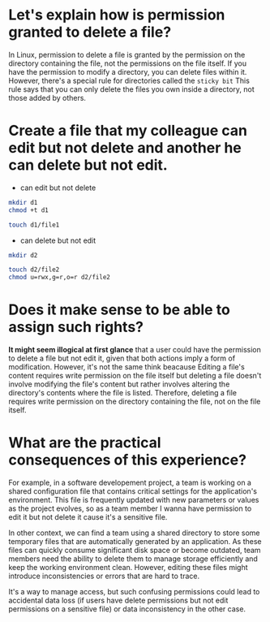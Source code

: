 # Let's explain how is permission granted to delete a file?
In Linux, permission to delete a file is granted by the permission on the directory containing the file, not the permissions on the file itself. If you have the permission to modify a directory, you can delete files within it. However, there's a special rule for directories called the `sticky bit` This rule says that you can only delete the files you own inside a directory, not those added by others.

# Create a file that my colleague can edit but not delete and another he can delete but not edit.
- can edit but not delete
```bash 
mkdir d1 
chmod +t d1
```
```bash
touch d1/file1 
```
- can delete but not edit
```bash
mkdir d2
```
```bash
touch d2/file2
chmod u=rwx,g=r,o=r d2/file2
```
# Does it make sense to be able to assign such rights?
**It might seem illogical at first glance** that a user could have the permission to delete a file but not edit it, given that both actions imply a form of modification. However, it's not the same think beacause Editing a file's content requires write permission on the file itself but deleting a file doesn't involve modifying the file's content but rather involves altering the directory's contents where the file is listed. Therefore, deleting a file requires write permission on the directory containing the file, not on the file itself.

# What are the practical consequences of this experience?
For example, in a software developement project, a team is working on a shared configuration file that contains critical settings for the application's environment. This file is frequently updated with new parameters or values as the project evolves, so as a team member I wanna have permission to edit it but not delete it cause it's a sensitive file.

In other context, we can find a team using a shared directory to store some temporary files that are automatically generated by an application. As these files can quickly consume significant disk space or become outdated, team members need the ability to delete them to manage storage efficiently and keep the working environment clean. However, editing these files might introduce inconsistencies or errors that are hard to trace.

It's a way to manage access, but such confusing permissions could lead to accidental data loss (if users have delete permissions but not edit permissions on a sensitive file) or data inconsistency in the other case.